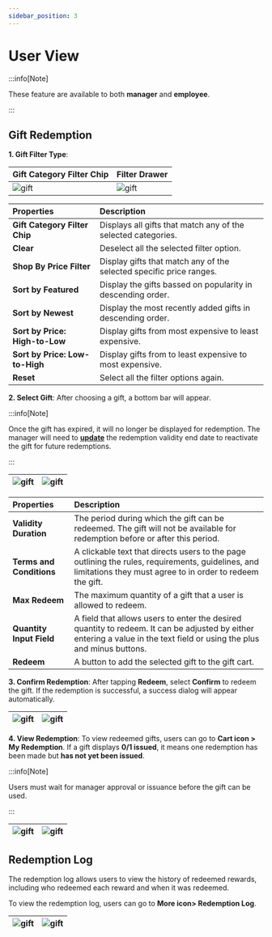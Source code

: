 ```yaml
---
sidebar_position: 3
---
```


# User View

:::info[Note]

These feature are available to both **manager** and **employee**.

:::

## Gift Redemption

**1. Gift Filter Type**:

|Gift Category Filter Chip|Filter Drawer|
|:--------------------------------|:--------------------------------|
|![gift](../../../../static/img/integration/vision/gift/filterChip.png)|![gift](../../../../static/img/integration/vision/gift/filterDrawer.png)|

|Properties|Description|
|:--------------------------------|:--------------------------------|
|**Gift Category Filter Chip**|Displays all gifts that match any of the selected categories.|
|**Clear**| Deselect all the selected filter option.|
|**Shop By Price Filter**|Display gifts that match any of the selected specific price ranges.|
|**Sort by Featured**|Display the gifts bassed on popularity in descending order.|
|**Sort by Newest**|Display the most recently added gifts in descending order.|
|**Sort by Price: High-to-Low**|Display gifts from most expensive to least expensive.|
|**Sort by Price: Low-to-High**|Display gifts from to least expensive to most expensive.|
|**Reset**|Select all the filter options again.|

**2. Select Gift**: After choosing a gift, a bottom bar will appear.

:::info[Note]

Once the gift has expired, it will no longer be displayed for redemption. The manager will need to [**update**](../gift/manager.md#gift-update) the redemption validity end date to reactivate the gift for future redemptions.

:::

|![gift](../../../../static/img/integration/vision/gift/chooseGift.png)|![gift](../../../../static/img/integration/vision/gift/redeemGift.png)|
|:--------------------------------|:--------------------------------|

|Properties|Description|
|:--------------------------------|:--------------------------------|
|**Validity Duration**|The period during which the gift can be redeemed. The gift will not be available for redemption before or after this period.|
|**Terms and Conditions**|A clickable text that directs users to the page outlining the rules, requirements, guidelines, and limitations they must agree to in order to redeem the gift.|
|**Max Redeem**|The maximum quantity of a gift that a user is allowed to redeem. |
|**Quantity Input Field**|A field that allows users to enter the desired quantity to redeem. It can be adjusted by either entering a value in the text field or using the plus and minus buttons.|
|**Redeem**|A button to add the selected gift to the gift cart.|

**3. Confirm Redemption**: After tapping **Redeem**, select **Confirm** to redeem the gift. If the redemption is successful, a success dialog will appear automatically.

|![gift](../../../../static/img/integration/vision/gift/confirmRedeem.png)|![gift](../../../../static/img/integration/vision/gift/redeemSuccess.png)|
|:-----------------------------------|:-----------------------------------|

**4. View Redemption**: To view redeemed gifts, users can go to **Cart icon > My Redemption**. If a gift displays **0/1 issued**, it means one redemption has been made but **has not yet been issued**.

:::info[Note]

Users must wait for manager approval or issuance before the gift can be used.

:::

|![gift](../../../../static/img/integration/vision/gift/goRedeemCart.png)|![gift](../../../../static/img/integration/vision/gift/myRedemption.png)|
|:-----------------------------------|:-----------------------------------|

## Redemption Log

The redemption log allows users to view the history of redeemed rewards, including who redeemed each reward and when it was redeemed.

To view the redemption log, users can go to **More icon> Redemption Log**.

|![gift](../../../../static/img/integration/vision/gift/gotoRedemption.png)|![gift](../../../../static/img/integration/vision/gift/redemptionLog.png)|
|:-----------------------------------|:-----------------------------------|
